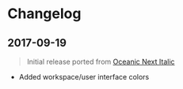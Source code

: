 # Changelog

## 2017-09-19

> Initial release ported from [Oceanic Next Italic](https://github.com/Bloemert/oceanic-next-italic)

- Added workspace/user interface colors
